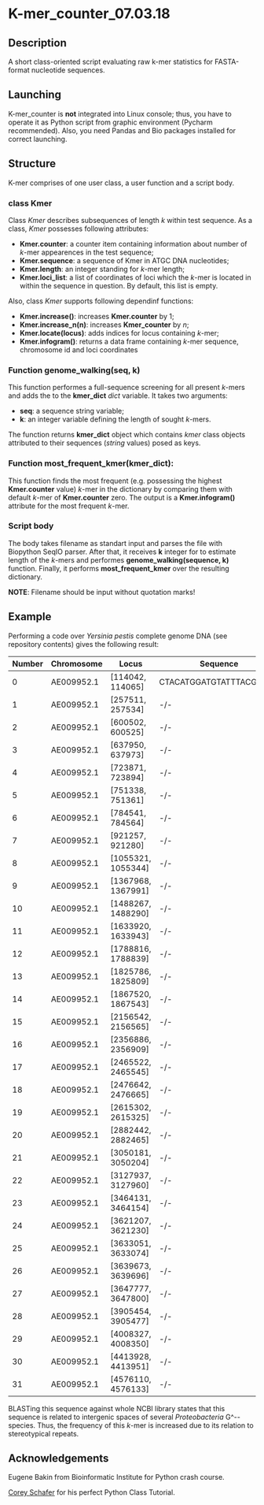 # K-mer_counter_07.03.18

## Description
A short class-oriented script evaluating raw k-mer statistics for FASTA-format nucleotide sequences.

## Launching
K-mer_counter is **not** integrated into Linux console; thus, you have to operate it as Python script from graphic environment (Pycharm recommended). Also, you need Pandas and Bio packages installed for correct launching.

## Structure
K-mer comprises of one user class, a user function and a script body.

### class Kmer

Class *Kmer* describes subsequences of length *k* within test sequence. As a class, *Kmer* possesses following attributes:

+ **Kmer.counter**: a counter item containing information about number of *k*-mer appearences in the test sequence;
+ **Kmer.sequence**: a sequence of Kmer in ATGC DNA nucleotides;
+ **Kmer.length**: an integer standing for *k*-mer length;
+ **Kmer.loci_list**: a list of coordinates of loci which the *k*-mer is located in within the sequence in question. By default, this list is empty.

Also, class *Kmer* supports following dependinf functions:

+ **Kmer.increase()**: increases **Kmer.counter** by 1;
+ **Kmer.increase_n(n)**: increases **Kmer_counter** by *n*;
+ **Kmer.locate(locus)**: adds indices for locus containing *k*-mer;
+ **Kmer.infogram()**: returns a data frame containing *k*-mer sequence, chromosome id and loci coordinates

### Function genome_walking(seq, k)

This function performes a full-sequence screening for all present *k*-mers and adds the to the **kmer_dict** *dict* variable. It takes two arguments:

+ **seq**: a sequence string variable;
+ **k**: an integer variable defining the length of sought *k*-mers.

The function returns **kmer_dict** object which contains *kmer* class objects attributed to their sequences (*string* values) posed as keys.

### Function most_frequent_kmer(kmer_dict):

This function finds the most frequent (e.g. possessing the highest **Kmer.counter** value) *k*-mer in the dictionary by comparing them with default *k*-mer of **Kmer.counter** zero. The output is a **Kmer.infogram()** attribute for the most frequent *k*-mer.

### Script body

The body takes filename as standart input and parses the file with Biopython SeqIO parser. After that, it receives **k** integer for to estimate length of the *k*-mers and performes **genome_walking(sequence, k)** function. Finally, it performs **most_frequent_kmer** over the resulting dictionary.

**NOTE**: Filename should be input without quotation marks!


## Example

Performing a code over *Yersinia pestis* complete genome DNA (see repository contents) gives the following result:


|Number    |Chromosome    |          Locus                 | Sequence |
|--- | --- | --- | ---    
|0   |AE009952.1    |[114042, 114065]                |CTACATGGATGTATTTACGGCGT|
|1   |AE009952.1    |[257511, 257534]                |      -/- |
|2   |AE009952.1    |[600502, 600525]                |      -/- |
|3   |AE009952.1    |[637950, 637973]                |      -/- |
|4   |AE009952.1    |[723871, 723894]                |      -/- |
|5   |AE009952.1    |[751338, 751361]                |      -/- |
|6   |AE009952.1    |[784541, 784564]                |      -/- |
|7   |AE009952.1    |[921257, 921280]                |      -/- |
|8   |AE009952.1    |[1055321, 1055344]              |      -/- |
|9   |AE009952.1    |[1367968, 1367991]              |      -/- |
|10  |AE009952.1    |[1488267, 1488290]              |      -/- |
|11  |AE009952.1    |[1633920, 1633943]              |      -/- |
|12  |AE009952.1    |[1788816, 1788839]              |      -/- |
|13  |AE009952.1    |[1825786, 1825809]              |      -/- |
|14  |AE009952.1    |[1867520, 1867543]              |      -/- |
|15  |AE009952.1    |[2156542, 2156565]              |      -/- |
|16  |AE009952.1    |[2356886, 2356909]              |      -/- |
|17  |AE009952.1    |[2465522, 2465545]              |      -/- |
|18  |AE009952.1    |[2476642, 2476665]              |      -/- |
|19  |AE009952.1    |[2615302, 2615325]              |      -/- |
|20  |AE009952.1    |[2882442, 2882465]              |      -/- |
|21  |AE009952.1    |[3050181, 3050204]              |      -/- |
|22  |AE009952.1    |[3127937, 3127960]              |      -/- |
|23  |AE009952.1    |[3464131, 3464154]              |      -/- |
|24  |AE009952.1    |[3621207, 3621230]              |      -/- |
|25  |AE009952.1    |[3633051, 3633074]              |      -/- |
|26  |AE009952.1    |[3639673, 3639696]              |      -/- |
|27  |AE009952.1    |[3647777, 3647800]              |      -/- |
|28  |AE009952.1    |[3905454, 3905477]              |      -/- |
|29  |AE009952.1    |[4008327, 4008350]              |      -/- |
|30  |AE009952.1    |[4413928, 4413951]              |      -/- |
|31  |AE009952.1    |[4576110, 4576133]              |      -/- |

BLASTing this sequence against whole NCBI library states that this sequence is related to intergenic spaces of several *Proteobacteria* G^--species. Thus, the frequency of this *k*-mer is increased due to its relation to stereotypical repeats.

## Acknowledgements
Eugene Bakin from Bioinformatic Institute for Python crash course.

[Corey Schafer](https://www.youtube.com/channel/UCCezIgC97PvUuR4_gbFUs5g) for his perfect Python Class Tutorial. 
